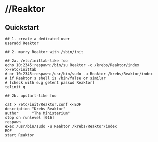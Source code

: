 # //Reaktor

## Quickstart

    ## 1. create a dedicated user
    useradd Reaktor

    ## 2. marry Reaktor with /sbin/init

    ## 2a. /etc/inittab-like foo
    echo 10:2345:respawn:/bin/su Reaktor -c /krebs/Reaktor/index >>/etc/inittab
    # or 10:2345:respawn:/usr/bin/sudo -u Reaktor /krebs/Reaktor/index
    # if Reaktor's shell is /bin/false or similar
    # [check with e.g getent passwd Reaktor]
    telinit q

    ## 2b. upstart-like foo

    cat > /etc/init/Reaktor.conf <<EOF
    description "Krebs Reaktor"
    author      "The Ministerium"
    stop on runlevel [016]
    respawn
    exec /usr/bin/sudo -u Reaktor /krebs/Reaktor/index
    EOF
    start Reaktor
